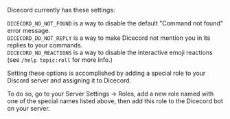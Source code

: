 Dicecord currently has these settings:

`DICECORD_NO_NOT_FOUND` is a way to disable the default "Command not found" error message.\
`DICECORD_DO_NOT_REPLY` is a way to make Dicecord not mention you in its replies to your commands.\
`DICECORD_NO_REACTIONS` is a way to disable the interactive emoji reactions (see `/help topic:roll` for more info.)

Setting these options is accomplished by adding a special role to your Discord server and assigning it to Dicecord.

To do so, go to your Server Settings → Roles, add a new role named with one of the special names listed above, then add this role to the Dicecord bot on your server.